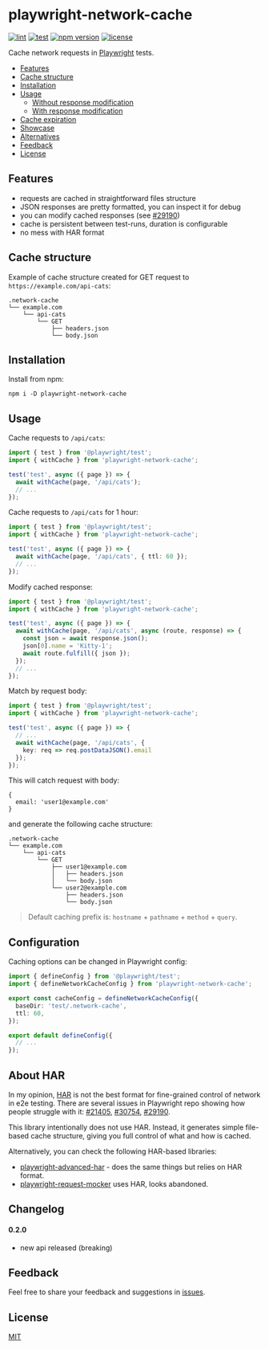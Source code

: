 # playwright-network-cache
[![lint](https://github.com/vitalets/playwright-network-cache/actions/workflows/lint.yaml/badge.svg)](https://github.com/vitalets/playwright-network-cache/actions/workflows/lint.yaml)
[![test](https://github.com/vitalets/playwright-network-cache/actions/workflows/test.yaml/badge.svg)](https://github.com/vitalets/playwright-network-cache/actions/workflows/test.yaml)
[![npm version](https://img.shields.io/npm/v/playwright-network-cache)](https://www.npmjs.com/package/playwright-network-cache)
[![license](https://img.shields.io/npm/l/playwright-network-cache)](https://github.com/vitalets/playwright-network-cache/blob/main/LICENSE)

Cache network requests in [Playwright](https://playwright.dev/) tests.

<!-- toc -->

- [Features](#features)
- [Cache structure](#cache-structure)
- [Installation](#installation)
- [Usage](#usage)
  * [Without response modification](#without-response-modification)
  * [With response modification](#with-response-modification)
- [Cache expiration](#cache-expiration)
- [Showcase](#showcase)
- [Alternatives](#alternatives)
- [Feedback](#feedback)
- [License](#license)

<!-- tocstop -->

## Features

* requests are cached in straightforward files structure
* JSON responses are pretty formatted, you can inspect it for debug
* you can modify cached responses (see [#29190](https://github.com/microsoft/playwright/issues/29190))
* cache is persistent between test-runs, duration is configurable
* no mess with HAR format

## Cache structure
Example of cache structure created for GET request to `https://example.com/api-cats`:
```
.network-cache
└── example.com
    └── api-cats
        └── GET
            ├── headers.json
            └── body.json
```

## Installation
Install from npm:
```
npm i -D playwright-network-cache
```

## Usage

Cache requests to `/api/cats`:
```ts
import { test } from '@playwright/test';
import { withCache } from 'playwright-network-cache';

test('test', async ({ page }) => {
  await withCache(page, '/api/cats');
  // ...
});
```

Cache requests to `/api/cats` for 1 hour:
```ts
import { test } from '@playwright/test';
import { withCache } from 'playwright-network-cache';

test('test', async ({ page }) => {
  await withCache(page, '/api/cats', { ttl: 60 });
  // ...
});
```

Modify cached response:
```js
import { test } from '@playwright/test';
import { withCache } from 'playwright-network-cache';

test('test', async ({ page }) => {
  await withCache(page, '/api/cats', async (route, response) => {
    const json = await response.json();
    json[0].name = 'Kitty-1';
    await route.fulfill({ json });
  });
  // ...
});
```

Match by request body:
```ts
import { test } from '@playwright/test';
import { withCache } from 'playwright-network-cache';

test('test', async ({ page }) => {
  // ...
  await withCache(page, '/api/cats', { 
    key: req => req.postDataJSON().email
  });
});
```
This will catch request with body:
```
{
  email: 'user1@example.com'
}
```
and generate the following cache structure:
```
.network-cache
└── example.com
    └── api-cats
        └── GET
            ├── user1@example.com
            │   ├── headers.json
            │   └── body.json
            └── user2@example.com
                ├── headers.json
                └── body.json
```

> Default caching prefix is: `hostname` + `pathname` + `method` + `query`.

## Configuration
Caching options can be changed in Playwright config:
```ts
import { defineConfig } from '@playwright/test';
import { defineNetworkCacheConfig } from 'playwright-network-cache';

export const cacheConfig = defineNetworkCacheConfig({
  baseDir: 'test/.network-cache',
  ttl: 60,
});

export default defineConfig({
  // ...
});
```

## About HAR
In my opinion, [HAR](https://en.wikipedia.org/wiki/HAR_(file_format)) is not the best format for fine-grained control of network in e2e testing. There are several issues in Playwright repo showing how people struggle with it: [#21405](https://github.com/microsoft/playwright/issues/21405), [#30754](https://github.com/microsoft/playwright/issues/30754), [#29190](https://github.com/microsoft/playwright/issues/29190).

This library intentionally does not use HAR. Instead, it generates simple file-based cache structure, giving you full control of what and how is cached.

Alternatively, you can check the following HAR-based libraries:
* [playwright-advanced-har](https://github.com/NoamGaash/playwright-advanced-har) - does the same things but relies on HAR format.
* [playwright-request-mocker](https://github.com/kousenlsn/playwright-request-mocker) uses HAR, looks abandoned.

## Changelog

#### 0.2.0
* new api released (breaking)

## Feedback
Feel free to share your feedback and suggestions in [issues](https://github.com/vitalets/playwright-network-cache/issues).

## License
[MIT](https://github.com/vitalets/playwright-network-cache/blob/main/LICENSE)